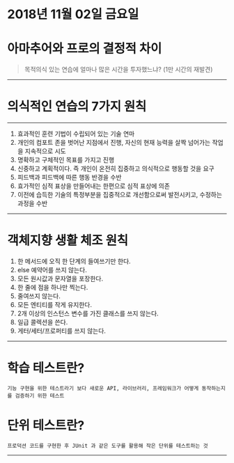 # 2018년 11월 02일 금요일

# 아마추어와 프로의 결정적 차이
> 목적의식 있는 연습에 얼마나 많은 시간을 투자했느냐? (1만 시간의 재발견)

---

# 의식적인 연습의 7가지 원칙
---
1. 효과적인 훈련 기법이 수립되어 있는 기술 연마
2. 개인의 컴포트 존을 벗어난 지점에서 진행, 자신의 현재 능력을 살짝 넘어가는 작업을 지속적으로 시도
3. 명확하고 구체적인 목표를 가지고 진행
4. 신중하고 계획적이다. 즉 개인이 온전히 집중하고 의식적으로 행동할 것을 요구
5. 피드백과 피드백에 따른 행동 반경을 수반
6. 효가적인 심적 표상을 만들어내는 한편으로 심적 표상에 의존
7. 이전에 습득한 기술의 특정부분을 집중적으로 개선함으로써 발전시키고, 수정하는 과정을 수반

---

# 객체지향 생활 체조 원칙
1. 한 메서드에 오직 한 단계의 들여쓰기만 한다.
2. else 예약어를 쓰지 않는다.
3. 모든 원시값과 문자열을 포장한다.
4. 한 줄에 점을 하나만 찍는다.
5. 줄여쓰지 않는다.
6. 모든 엔티티를 작게 유지한다.
7. 2개 이상의 인스턴스 변수를 가진 클래스를 쓰지 않는다.
8. 일급 콜렉션을 쓴다.
9. 게터/세터/프로퍼티를 쓰지 않는다.

---

# 학습 테스트란?
~~~
기능 구현을 위한 테스트라기 보다 새로운 API, 라이브러리, 프레임워크가 어떻게 동작하는지를 검증하기 위한 테스트
~~~

# 단위 테스트란?
~~~
프로덕션 코드를 구현한 후 JUnit 과 같은 도구를 활용해 작은 단위를 테스트하는 것
~~~

---